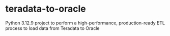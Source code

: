 # teradata-to-oracle
Python 3.12.9 project to perform a high-performance, production-ready ETL process to load data from Teradata to Oracle
